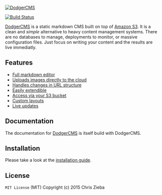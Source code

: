 [![DodgerCMS](http://i.imgur.com/EmVj8OL.png)](http://dodgercms.com/)

[![Build Status](https://travis-ci.org/ChrisZieba/dodgercms.svg)](https://travis-ci.org/ChrisZieba/dodgercms)
 
[DodgerCMS](http://dodgercms.com) is a static markdown CMS built on top of [Amazon S3](http://aws.amazon.com/s3/). It is a clean and *simple* alternative to heavy content management systems. There are no databases to manage, deployments to monitor, or massive configuration files. Just focus on writing your content and the results are live immediatly.

## Features

- [Full markdown editor](http://dodgercms.com/features/editor)
- [Uploads images directly to the cloud](http://dodgercms.com/features/)
- [Handles changes in URL structure](http://dodgercms.com/features/)
- [Easily extendible](http://dodgercms.com/features/)
- [Access via your S3 bucket](http://dodgercms.com/features/)
- [Custom layouts](http://dodgercms.com/features/)
- [Live updates](http://dodgercms.com/features/)

## Documentation

The documentation for [DodgerCMS](http://dodgercms.com) is itself build with DodgerCMS. 

## Installation

Please take a look at the [installation guide](http://dodgercms.com/help/installation).

## License

`MIT License` (MIT)
Copyright (c) 2015 Chris Zieba